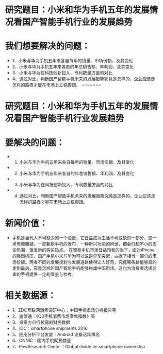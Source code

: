 # 研究题目：小米和华为手机五年的发展情况看国产智能手机行业的发展趋势

# 我们想要解决的问题：
- 1、小米与华为手机五年来各自每年的销量、市场份额，及其变化
- 2、小米与华为手机五年来各自的年总销售额、年利润，及其变化
- 3、小米与华为在科技创新投入、专利数量方面的对比
- 4、通过对比，判断国产智能手机未来的发展趋势究竟是怎样的，企业应该走怎样的路径才能在市场上立稳脚跟。
=======

# 研究题目：小米和华为手机五年的发展情况看国产智能手机行业发展趋势

# 要解决的问题：
- 1. 小米与华为手机五年来各自每年的销量、市场份额，及其变化
- 2. 小米与华为手机五年来各自的年总销售额、年利润，及其变化
- 3. 小米与华为在科技创新投入、专利数量方面的对比
- 4. 通过对比，判断国产智能手机未来的发展趋势究竟是怎样的，企业应该走怎样的路径才能在市场上立稳脚跟。

# 新闻价值：
- 手机是当代人不可缺少的一个设备，它日益成为生活不可或缺的一部分，这一点毋庸置疑。一部新款手机的发布，一种新兴功能的问世，都会引起不小的舆论热潮，激发新的购买热点。
在智能手机市场日益饱和的当下，面对iPhone的强烈挤压，国产手机小米与华为可以说是异军突起，占据了相当一部分的市场份额。两者不同的发展规划与发展道路使得让人好奇，究竟哪条路能够真的走到最后，究竟怎样的国产智能手机能够称雄中国市场。这也为消费者选择适宜的手机提供一定的借鉴与参考。

# 相关数据源：
- 1、ZDC互联网消费调研中心：中国手机市场分析报告等
- 2、迪信通：《Q3手机消费市场零售指数》等
- 3、投资方自行披露的财务数据
- 4、IDC：smartphone shipments 2016
- 5、应用分析平台友盟：Android 设备活跃排名
- 6、CNNIC：国内手机网民数量
- 7、PewResearch Center：Global divide on smartphone ownership
